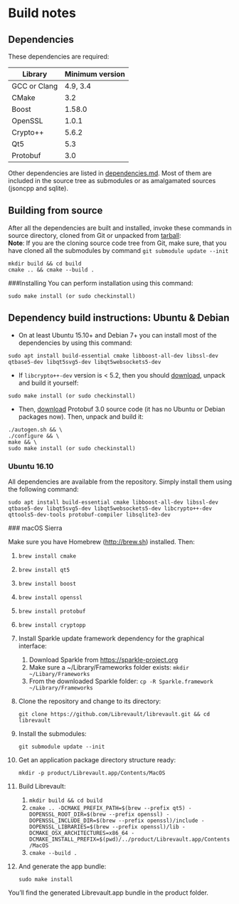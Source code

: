 Build notes
===========

Dependencies
------------

These dependencies are required:

| Library      | Minimum version |
|--------------|-----------------|
| GCC or Clang | 4.9, 3.4        |
| CMake        | 3.2             |
| Boost        | 1.58.0          |
| OpenSSL      | 1.0.1           |
| Crypto++     | 5.6.2           |
| Qt5          | 5.3             |
| Protobuf     | 3.0             |

Other dependencies are listed in [dependencies.md](dependencies.md). Most of them are included in the source tree as submodules or as amalgamated sources (jsoncpp and sqlite).

Building from source
--------------------

After all the dependencies are built and installed, invoke these commands in source directory, cloned from Git or unpacked from [tarball](https://releases.librevault.com/sources/librevault_latest.tar.gz):  
**Note**: If you are the cloning source code tree from Git, make sure, that you have cloned all the submodules by command `git submodule update --init`

```
mkdir build && cd build
cmake .. && cmake --build .
```

###Installing
You can perform installation using this command: 
```
sudo make install (or sudo checkinstall)
```

Dependency build instructions: Ubuntu & Debian
----------------------------------------------

* On at least Ubuntu 15.10+ and Debian 7+ you can install most of the dependencies by using this command:

```
sudo apt install build-essential cmake libboost-all-dev libssl-dev qtbase5-dev libqt5svg5-dev libqt5websockets5-dev
```

* If `libcrypto++-dev` version is < 5.2, then you should [download](http://www.cryptopp.com/#download), unpack and build it yourself:

```
sudo make install (or sudo checkinstall)
```

* Then, [download](https://github.com/google/protobuf/releases) Protobuf 3.0 source code (it has no Ubuntu or Debian packages now). Then, unpack and build it:

```
./autogen.sh && \
./configure && \
make && \
sudo make install (or sudo checkinstall)
```

### Ubuntu 16.10

All dependencies are available from the repository. Simply install them using the following command:

```
sudo apt install build-essential cmake libboost-all-dev libssl-dev qtbase5-dev libqt5svg5-dev libqt5websockets5-dev libcrypto++-dev qttools5-dev-tools protobuf-compiler libsqlite3-dev
```

### macOS Sierra

Make sure you have Homebrew (http://brew.sh) installed. Then:

1. `brew install cmake`
2. `brew install qt5`
3. `brew install boost`
4. `brew install openssl`
5. `brew install protobuf`
6. `brew install cryptopp`

7. Install Sparkle update framework dependency for the graphical interface:

	1. Download Sparkle from https://sparkle-project.org
  	2. Make sure a ~/Library/Frameworks folder exists: `mkdir ~/Libary/Frameworks`
  	3. From the downloaded Sparkle folder: `cp -R Sparkle.framework ~/Library/Frameworks`

8. Clone the repository and change to its directory:

	`git clone https://github.com/Librevault/librevault.git && cd librevault`

9. Install the submodules:

	`git submodule update --init`

10. Get an application package directory structure ready:

	`mkdir -p product/Librevault.app/Contents/MacOS`

11. Build Librevault:

	1. `mkdir build && cd build`
	2. `cmake .. -DCMAKE_PREFIX_PATH=$(brew --prefix qt5) -DOPENSSL_ROOT_DIR=$(brew --prefix openssl) -DOPENSSL_INCLUDE_DIR=$(brew --prefix openssl)/include -DOPENSSL_LIBRARIES=$(brew --prefix openssl)/lib -DCMAKE_OSX_ARCHITECTURES=x86_64 -DCMAKE_INSTALL_PREFIX=$(pwd)/../product/Librevault.app/Contents/MacOS`
	3. `cmake --build .`

12. And generate the app bundle:

	`sudo make install`

You’ll find the generated Librevault.app bundle in the product folder.
